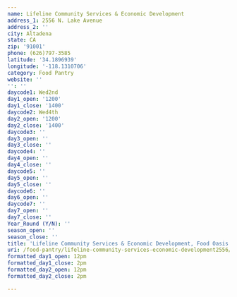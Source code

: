 ```yaml
---
name: Lifeline Community Services & Economic Development
address_1: 2556 N. Lake Avenue
address_2: ''
city: Altadena
state: CA
zip: '91001'
phone: (626)797-3585
latitude: '34.1896939'
longitude: '-118.1310706'
category: Food Pantry
website: ''
'': ''
daycode1: Wed2nd
day1_open: '1200'
day1_close: '1400'
daycode2: Wed4th
day2_open: '1200'
day2_close: '1400'
daycode3: ''
day3_open: ''
day3_close: ''
daycode4: ''
day4_open: ''
day4_close: ''
daycode5: ''
day5_open: ''
day5_close: ''
daycode6: ''
day6_open: ''
daycode7: ''
day7_open: ''
day7_close: ''
Year_Round (Y/N): ''
season_open: ''
season_close: ''
title: 'Lifeline Community Services & Economic Development, Food Oasis Los Angeles'
uri: /food-pantry/lifeline-community-services-economic-development2556/
formatted_day1_open: 12pm
formatted_day1_close: 2pm
formatted_day2_open: 12pm
formatted_day2_close: 2pm

---
```

